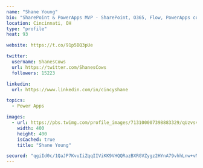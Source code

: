 ```yaml
---
name: "Shane Young"
bio: "SharePoint & PowerApps MVP - SharePoint, O365, Flow, PowerApps consulting? @PowerApps911 | Pure Snark? You found it."
location: Cincinnati, OH
type: "profile"
heat: 93

website: https://t.co/91p5BQ3pUe

twitter:
  username: ShanesCows
  url: https://twitter.com/ShanesCows
  followers: 15223

linkedin:
  url: https://www.linkedin.com/in/cincyshane

topics:
  - Power Apps

images:
  - url: https://pbs.twimg.com/profile_images/713100007398883329/qUzvsvQ3_400x400.jpg
    width: 400
    height: 400
    isCached: true
    title: "Shane Young"

secured: "qgiId0c/1QaJP7KvuIiZqqIIViKK9VHQQRazBXRGVZygz2HYnA79vhhLnw+vMTqA1vTFpXnjy+zZtSBwWAyRKuZ/lOpHiuRGjR8nT8RF/8Oh3oIqZ7fuW2JWRMIhbNtv7L4ABLazLdlukNPx3CyOC/z//qQ+9pqiCyl6hdZMoiBeLQGN86/ZHsxeWxA4tkPeWuCYcqYeTYdra17zAUQFZu8mum17PHmX3cBq14B0BF+WjgV7UeQomeZlxOUXqFKtazRJOcyc0XDbQGwnzmE8M+657/L63j3hgXRFz+duTxVnIO38FzJ0hjpjAXKF+zr0G4rH27YC9H1SDcZRoX0DQwAwO9AhT8LaRxJItUmFD1dJxr4sYOGZpRS7GqJAuevIBCaFA0pmEnaNuL6QtPAyNEt+hlfJJancypeyC2tl/2E=;c2NUvUPwyaS/IuvX03FiSQ=="
---
```



